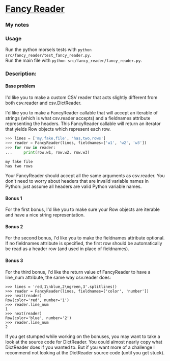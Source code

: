# [Fancy Reader](https://www.pythonmorsels.com/exercises/7271e894d9f24b8385ad6cda60c519e4)

### My notes

### Usage
Run the python morsels tests with `python src/fancy_reader/test_fancy_reader.py`.\
Run the main file with `python src/fancy_reader/fancy_reader.py`.

### Description:
#### Base problem
I'd like you to make a custom CSV reader that acts slightly different from both csv.reader and csv.DictReader.

I'd like you to make a FancyReader callable that will accept an iterable of strings (which is what csv.reader accepts) and a fieldnames attribute representing the headers. This FancyReader callable will return an iterator that yields Row objects which represent each row.

```python
>>> lines = ['my,fake,file', 'has,two,rows']
>>> reader = FancyReader(lines, fieldnames=['w1', 'w2', 'w3'])
>>> for row in reader:
...     print(row.w1, row.w2, row.w3)
```
```
my fake file
has two rows
```

Your FancyReader should accept all the same arguments as csv.reader.
You don't need to worry about headers that are invalid variable names in Python: just assume all headers are valid Python variable names.


#### Bonus 1
For the first bonus, I'd like you to make sure your Row objects are iterable and have a nice string representation.

#### Bonus 2
For the second bonus, I'd like you to make the fieldnames attribute optional. If no fieldnames attribute is specified, the first row should be automatically be read as a header row (and used in place of fieldnames).

#### Bonus 3
For the third bonus, I'd like the return value of FancyReader to have a line_num attribute, the same way csv.reader does:

```
>>> lines = 'red,1\nblue,2\ngreen,3'.splitlines()
>>> reader = FancyReader(lines, fieldnames=['color', 'number'])
>>> next(reader)
Row(color='red', number='1')
>>> reader.line_num
1
>>> next(reader)
Row(color='blue', number='2')
>>> reader.line_num
2
```

If you get stumped while working on the bonuses, you may want to take a look at the source code for DictReader. You could almost nearly copy what DictReader does if you wanted to. But if you want more of a challenge I recommend not looking at the DictReader source code (until you get stuck).

